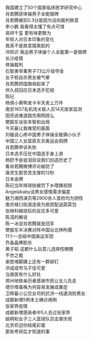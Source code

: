 我国建立了50个国家临床医学研究中心  
肖若腾获体操男子全能银牌  
肖若腾被扣0.3分是因为没向裁判致意  
李小鹏 我看得太懂了有点可惜  
易烊千玺 更有味更敢为  
年轻人对日本印象的变化  
我真不是故意摆臭脸的  
冷知识 奥运男子体操个人全能第一是银牌  
长沙疫情  
体操裁判  
石智勇举重男子73公斤级夺金  
女子假自杀男友被气晕  
肖若腾把国旗收起来了  
伴久叔回应日本选手犯规  
陈玘  
杨倩小黄鸭发卡半天卖上万件  
南京1657名机场关联人员14天居家监测  
田亮说难道跳完用网捞么  
樊振东谈张本智和出局  
今天最让我难受的画面  
刘璇说心疼中国男子体操全能俩小伙子  
中国三人女篮获东京奥运会铜牌  
肖若腾申诉失败  
日本选手压在中国选手身上游  
杨舒予爸爸泪目说我们创造历史了  
看肖若腾微博评论破防了  
唐灵生那苦苦支撑的12秒  
日本金牌  
陈玘当年摔球拍被罚下乡喂猪视频  
Angelababy谈男女感情需求偏差  
魅力湘西演员等2900余人首检均为阴性  
南京禄口街道连夜为居民配送蔬菜包  
张继科输球后的反应多可爱  
陈滢的解说  
陈一冰说肖若腾就是冠军  
樊振东半决赛对阵中国台北林昀儒  
11个一总结中国奥运军团  
乔晶晶捧脸杀  
黄子韬 这都什么玩意儿选择性眼瞎  
不世之裁  
谢思埸脚踝上还有一颗铆钉  
洪成成夸马子佳可爱  
当兽医有什么好处  
郑州地铁亲历者感谢市民让女儿先走  
德尔塔毒株为何容易发展成重症  
卫辉最小公交女司机抗洪一线遇消防男友  
成都新增5例本土确诊病例  
张家界疫情  
成都新增感染者中5人去过张家界  
姚明和女子三人篮球队员击掌庆祝  
北京欢迎你结尾彩蛋  
那些考研后才知道的事  
